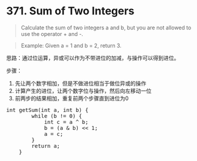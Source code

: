 # 371. Sum of Two Integers


> Calculate the sum of two integers a and b, but you are not allowed to use the operator + and -.



> Example:
Given a = 1 and b = 2, return 3.

思路：通过位运算，异或可以作为不带进位的加减，与操作可以得到进位。

步骤：

1. 先让两个数字相加，但是不做进位相当于做位异或的操作
2. 计算产生的进位，让两个数字位与操作，然后向左移动一位
3. 前两步的结果相加，重复前两个步骤直到进位为0

<pre>
int getSum(int a, int b) {
        while (b != 0) {
            int c = a ^ b;
            b = (a & b) << 1;
            a = c;
        }
        return a;
    }